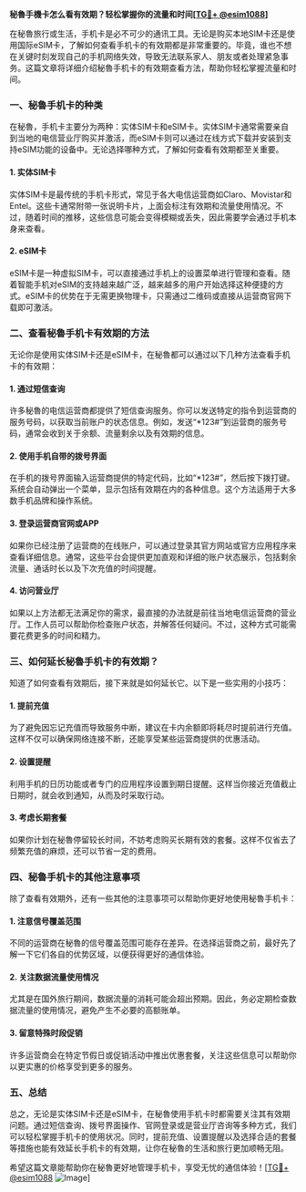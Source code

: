 **秘魯手機卡怎么看有效期？轻松掌握你的流量和时间[[TG💪+ @esim1088](https://t.me/s/esim1088)]**

在秘魯旅行或生活，手机卡是必不可少的通讯工具。无论是购买本地SIM卡还是使用国际eSIM卡，了解如何查看手机卡的有效期都是非常重要的。毕竟，谁也不想在关键时刻发现自己的手机网络失效，导致无法联系家人、朋友或者处理紧急事务。这篇文章将详细介绍秘魯手机卡的有效期查看方法，帮助你轻松掌握流量和时间。

### 一、秘魯手机卡的种类

在秘魯，手机卡主要分为两种：实体SIM卡和eSIM卡。实体SIM卡通常需要亲自到当地的电信营业厅购买并激活，而eSIM卡则可以通过在线方式下载并安装到支持eSIM功能的设备中。无论选择哪种方式，了解如何查看有效期都至关重要。

#### 1. 实体SIM卡
实体SIM卡是最传统的手机卡形式，常见于各大电信运营商如Claro、Movistar和Entel。这些卡通常附带一张说明卡片，上面会标注有效期和流量使用情况。不过，随着时间的推移，这些信息可能会变得模糊或丢失，因此需要学会通过手机本身来查看。

#### 2. eSIM卡
eSIM卡是一种虚拟SIM卡，可以直接通过手机上的设置菜单进行管理和查看。随着智能手机对eSIM的支持越来越广泛，越来越多的用户开始选择这种便捷的方式。eSIM卡的优势在于无需更换物理卡，只需通过二维码或直接从运营商官网下载即可激活。

### 二、查看秘魯手机卡有效期的方法

无论你是使用实体SIM卡还是eSIM卡，在秘魯都可以通过以下几种方法查看手机卡的有效期：

#### 1. 通过短信查询
许多秘魯的电信运营商都提供了短信查询服务。你可以发送特定的指令到运营商的服务号码，以获取当前账户的状态信息。例如，发送“*123#”到运营商的服务号码，通常会收到关于余额、流量剩余以及有效期的信息。

#### 2. 使用手机自带的拨号界面
在手机的拨号界面输入运营商提供的特定代码，比如“*123#”，然后按下拨打键。系统会自动弹出一个菜单，显示包括有效期在内的各种信息。这个方法适用于大多数手机品牌和操作系统。

#### 3. 登录运营商官网或APP
如果你已经注册了运营商的在线账户，可以通过登录其官方网站或官方应用程序来查看详细信息。通常，这些平台会提供更加直观和详细的账户状态展示，包括剩余流量、通话时长以及下次充值的时间提醒。

#### 4. 访问营业厅
如果以上方法都无法满足你的需求，最直接的办法就是前往当地电信运营商的营业厅。工作人员可以帮助你检查账户状态，并解答任何疑问。不过，这种方式可能需要花费更多的时间和精力。

### 三、如何延长秘魯手机卡的有效期？

知道了如何查看有效期后，接下来就是如何延长它。以下是一些实用的小技巧：

#### 1. 提前充值
为了避免因忘记充值而导致服务中断，建议在卡内余额即将耗尽时提前进行充值。这样不仅可以确保网络连接不断，还能享受某些运营商提供的优惠活动。

#### 2. 设置提醒
利用手机的日历功能或者专门的应用程序设置到期日提醒。这样当你接近充值截止日期时，就会收到通知，从而及时采取行动。

#### 3. 考虑长期套餐
如果你计划在秘魯停留较长时间，不妨考虑购买长期有效的套餐。这样不仅省去了频繁充值的麻烦，还可以节省一定的费用。

### 四、秘魯手机卡的其他注意事项

除了查看有效期外，还有一些其他的注意事项可以帮助你更好地使用秘魯手机卡：

#### 1. 注意信号覆盖范围
不同的运营商在秘魯的信号覆盖范围可能存在差异。在选择运营商之前，最好先了解一下它们各自的优势区域，以便获得更好的通信体验。

#### 2. 关注数据流量使用情况
尤其是在国外旅行期间，数据流量的消耗可能会超出预期。因此，务必定期检查数据流量的使用情况，避免产生不必要的高额账单。

#### 3. 留意特殊时段促销
许多运营商会在特定节假日或促销活动中推出优惠套餐，关注这些信息可以帮助你以更实惠的价格享受到更多的服务。

### 五、总结

总之，无论是实体SIM卡还是eSIM卡，在秘魯使用手机卡时都需要关注其有效期问题。通过短信查询、拨号界面操作、官网登录或是营业厅咨询等多种方式，我们可以轻松掌握手机卡的使用状况。同时，提前充值、设置提醒以及选择合适的套餐等措施也能有效延长手机卡的有效期，让你在秘魯的生活和旅行更加顺畅无阻。

希望这篇文章能帮助你在秘魯更好地管理手机卡，享受无忧的通信体验！[[TG💪+ @esim1088](https://t.me/s/esim1088) ![Image](https://i.postimg.cc/4NQfJmqS/Snipaste-2025-05-13-00-14-12.png)]